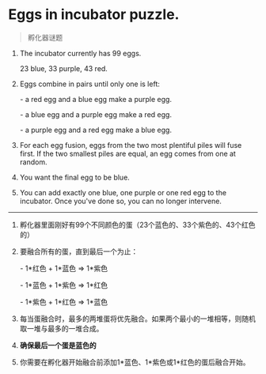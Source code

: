 # Eggs in incubator puzzle.
> 孵化器谜题

1. The incubator currently has 99 eggs.

    23 blue, 33 purple, 43 red.

2. Eggs combine in pairs until only one is left:

    \- a red egg and a blue egg make a purple egg.

    \- a blue egg and a purple egg make a red egg.

    \- a purple egg and a red egg make a blue egg.

3. For each egg fusion, eggs from the two most plentiful piles will fuse first. If the two smallest piles are equal, an egg comes from one at random.

4. You want the final egg to be blue.

5. You can add exactly one blue, one purple or one red egg to the incubator. Once you've done so, you can no longer intervene.

---

1. 孵化器里面刚好有99个不同颜色的蛋（23个蓝色的、33个紫色的、43个红色的）

2. 要融合所有的蛋，直到最后一个为止：

   \- 1\*红色 + 1\*蓝色 => 1\*紫色

   \- 1\*蓝色 + 1\*紫色 => 1\*红色

   \- 1\*紫色 + 1\*红色 => 1\*蓝色

3. 每当蛋融合时，最多的两堆蛋将优先融合。如果两个最小的一堆相等，则随机取一堆与最多的一堆合成。

4. **确保最后一个蛋是蓝色的**

5. 你需要在孵化器开始融合前添加1\*蓝色、1\*紫色或1\*红色的蛋后融合开始。
